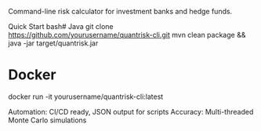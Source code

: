 Command-line risk calculator for investment banks and hedge funds. 

Quick Start
bash# Java
git clone https://github.com/yourusername/quantrisk-cli.git
mvn clean package && java -jar target/quantrisk.jar

# Docker  
docker run -it yourusername/quantrisk-cli:latest


Automation: CI/CD ready, JSON output for scripts
Accuracy: Multi-threaded Monte Carlo simulations

